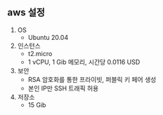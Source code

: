 ## aws 설정
1. OS
    - Ubuntu 20.04
2. 인스턴스
    - t2.micro
    - 1 vCPU, 1 Gib 메모리, 시간당 0.0116 USD
3. 보안
    - RSA 암호화를 통한 프라이빗, 퍼블릭 키 페어 생성
    - 본인 IP만 SSH 트래픽 허용
4. 저장소
    - 15 Gib

